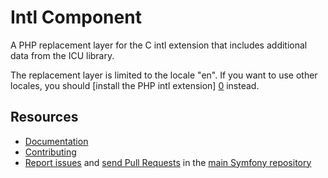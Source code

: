 Intl Component
=============

A PHP replacement layer for the C intl extension that includes additional data
from the ICU library.

The replacement layer is limited to the locale "en". If you want to use other
locales, you should [install the PHP intl extension] [0] instead.

Resources
---------

  * [Documentation](https://symfony.com/doc/current/components/intl.html)
  * [Contributing](https://symfony.com/doc/current/contributing/index.html)
  * [Report issues](https://github.com/symfony/symfony/issues) and
    [send Pull Requests](https://github.com/symfony/symfony/pulls)
    in the [main Symfony repository](https://github.com/symfony/symfony)

[0]: http://www.php.net/manual/en/intl.setup.php
